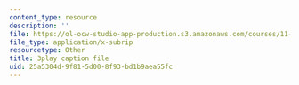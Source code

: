 ```yaml
---
content_type: resource
description: ''
file: https://ol-ocw-studio-app-production.s3.amazonaws.com/courses/11-601-introduction-to-environmental-policy-and-planning-fall-2016/25a5304d9f815d008f93bd1b9aea55fc_vQhm-w6l1OY.vtt
file_type: application/x-subrip
resourcetype: Other
title: 3play caption file
uid: 25a5304d-9f81-5d00-8f93-bd1b9aea55fc
---
```

